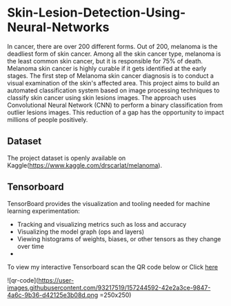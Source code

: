# Skin-Lesion-Detection-Using-Neural-Networks
In cancer, there are over 200 different forms. Out of 200, melanoma is the deadliest form of skin cancer. Among all the skin cancer type, melanoma is the least common skin cancer, but it is responsible for 75% of death. Melanoma skin cancer is highly curable if it gets identified at the early stages. The first step of Melanoma skin cancer diagnosis is to conduct a visual examination of the skin's affected area. This project aims to build an automated classification system based on image processing techniques to classify skin cancer using skin lesions images. The approach uses Convolutional Neural Network (CNN) to perform a binary classification from outlier lesions images. This reduction of a gap has the opportunity to impact millions of people positively.

## Dataset
The project dataset is openly available on Kaggle(https://www.kaggle.com/drscarlat/melanoma).

## Tensorboard
TensorBoard provides the visualization and tooling needed for machine learning experimentation:
- Tracking and visualizing metrics such as loss and accuracy
- Visualizing the model graph (ops and layers)
- Viewing histograms of weights, biases, or other tensors as they change over time
- 
To view my interactive Tensorboard scan the QR code below or Click [here](https://tensorboard.dev/experiment/UVAwdGFwQA6JBWJPZEWLPQ/#scalars)

![qr-code](https://user-images.githubusercontent.com/93217519/157244592-42e2a3ce-9847-4a6c-9b36-d42125e3b08d.png =250x250)

